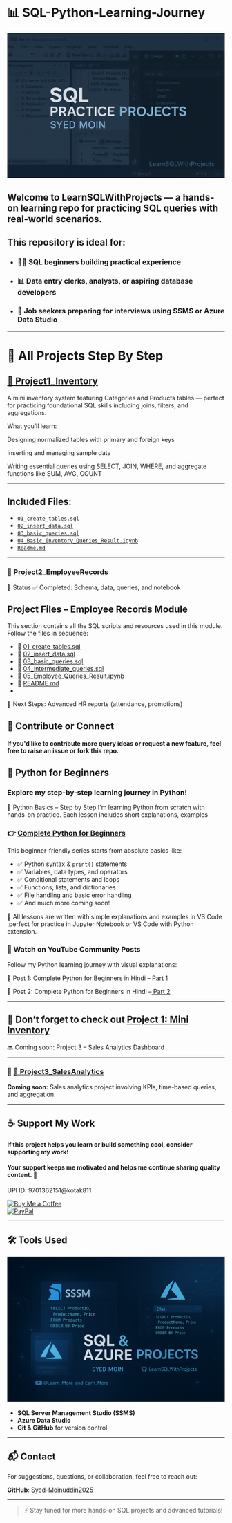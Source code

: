 # 📊 **SQL-Python-Learning-Journey**

![SQL Projects Banner](https://github.com/Syed-Moinuddin2025/LearnSQLWithProjects/blob/main/Images/Sql%20Projects.png?raw=true)
 
## Welcome to **LearnSQLWithProjects** — a hands-on learning repo for practicing SQL queries with real-world scenarios.

## This repository is ideal for:
- ### 🧑‍💻 SQL beginners building practical experience  
- ### 📊 Data entry clerks, analysts, or aspiring database developers  
- ### 💼 Job seekers preparing for interviews using SSMS or Azure Data Studio  

---

# 📁 All Projects Step By Step

## [📁 Project1_Inventory](./Project1_Inventory)

A mini inventory system featuring Categories and Products tables — perfect for practicing foundational SQL skills including joins, filters, and aggregations.

What you’ll learn:

Designing normalized tables with primary and foreign keys

Inserting and managing sample data

Writing essential queries using SELECT, JOIN, WHERE, and aggregate functions like SUM, AVG, COUNT

---

## Included Files:
- [`01_create_tables.sql`](./Project1_Inventory/01_create_tables.sql)
- [`02_insert_data.sql`](./Project1_Inventory/02_insert_data.sql)
- [`03_basic_queries.sql`](./Project1_Inventory/03_basic_queries.sql)
- [`04_Basic_Inventory_Queries_Result.ipynb`](./Project1_Inventory/04_Basic_Inventory_Queries_Result.ipynb)
- [`Readme.md`](./Project1_Inventory/Readme.md)

---

### [📁 Project2_EmployeeRecords](./Project2_EmployeeRecords)
📌 Status ✅ Completed: Schema, data, queries, and notebook

## Project Files – Employee Records Module
This section contains all the SQL scripts and resources used in this module. Follow the files in sequence:
- 📄 [01_create_tables.sql](https://github.com/Syed-Moinuddin2025/LearnSQLWithProjects/blob/main/Project2_EmployeeRecords/01_create_tables.sql)  
- 📄 [02_insert_data.sql](https://github.com/Syed-Moinuddin2025/LearnSQLWithProjects/blob/main/Project2_EmployeeRecords/02_insert_data.sql)  
- 📄 [03_basic_queries.sql](https://github.com/Syed-Moinuddin2025/LearnSQLWithProjects/blob/main/Project2_EmployeeRecords/03_basic_queries.sql)  
- 📄 [04_intermediate_queries.sql](https://github.com/Syed-Moinuddin2025/LearnSQLWithProjects/blob/main/Project2_EmployeeRecords/04_intermediate_queries.sql)  
- 🧾 [05_Employee_Queries_Result.ipynb](https://github.com/Syed-Moinuddin2025/LearnSQLWithProjects/blob/main/Project2_EmployeeRecords/05_Employee_Queries_Result.ipynb)  
- 📘 [README.md](https://github.com/Syed-Moinuddin2025/LearnSQLWithProjects/blob/main/Project2_EmployeeRecords/README.md)
- 
🚧 Next Steps: Advanced HR reports (attendance, promotions)


## 🙌 Contribute or Connect
#### If you'd like to contribute more query ideas or request a new feature, feel free to raise an issue or fork this repo.

## 🐍 Python for Beginners
### Explore my step-by-step learning journey in Python! 
📌 Python Basics – Step by Step
I'm learning Python from scratch with hands-on practice.
Each lesson includes short explanations, examples
### 👉 [Complete Python for Beginners](https://github.com/Syed-Moinuddin2025/SQL-Python-Learning-Journey/tree/main/Python%20for%20beginners)
This beginner-friendly series starts from absolute basics like:
- ✅ Python syntax & `print()` statements  
- ✅ Variables, data types, and operators  
- ✅ Conditional statements and loops  
- ✅ Functions, lists, and dictionaries  
- ✅ File handling and basic error handling  
- ✅ And much more coming soon!

📘 All lessons are written with simple explanations and examples in  VS Code ,perfect for practice in Jupyter Notebook or VS Code with Python extension.
### 🎥 Watch on YouTube Community Posts
 Follow my Python learning journey with visual explanations:
 
🔗 Post 1: Complete Python for Beginners in Hindi – [Part 1 ](http://youtube.com/post/Ugkx8_eBVX3Y5S1jkLm22Sidf41HgMxOHZ3m?si=SD1LPZ76D7GNBQWp)

🔗 Post 2: Complete Python for Beginners in Hindi –[ Part 2](http://youtube.com/post/UgkxCfxe0uB8kFyyxpuN-vyKnnN5A54uUy-n?si=y3PCtqo7yFsIvogo)

---
 ## 🔔 Don’t forget to check out [Project 1: Mini Inventory](./Project1_Inventory)

 
  🔜 Coming soon: Project 3 – Sales Analytics Dashboard

  ---
  

### 🚧 [📁 Project3_SalesAnalytics](./Project3_SalesAnalytics)

**Coming soon:** Sales analytics project involving KPIs, time-based queries, and aggregation.

---

## ☕ Support My Work

#### If this project helps you learn or build something cool, consider supporting my work!  
#### Your support keeps me motivated and helps me continue sharing quality content. 🙌

UPI ID: 9701362151@kotak811

[![Buy Me a Coffee](https://img.shields.io/badge/☕-Buy_Me_A_Coffee-yellow?style=flat-square)](https://coff.ee/syedmoin)  
[![PayPal](https://img.shields.io/badge/💰-Donate_via_PayPal-blue?style=flat-square)](https://paypal.me/syedmoinuddin101)

---

## 🛠 Tools Used
![SQL & Azure Projects](https://github.com/Syed-Moinuddin2025/LearnSQLWithProjects/blob/main/Images/Sql%26Azur.png?raw=true)

- **SQL Server Management Studio (SSMS)**  
- **Azure Data Studio**  
- **Git & GitHub** for version control  

---

## 📬 Contact

For suggestions, questions, or collaboration, feel free to reach out:

**GitHub**: [Syed-Moinuddin2025](https://github.com/Syed-Moinuddin2025)

---

> ⚡ Stay tuned for more hands-on SQL projects and advanced tutorials!

